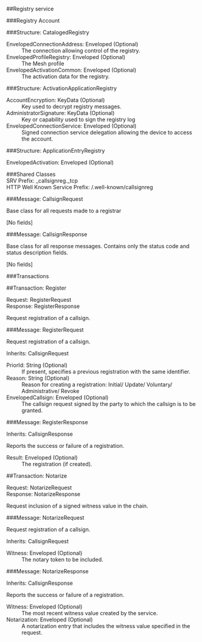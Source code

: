 ﻿

##Registry service

###Registry Account

###Structure: CatalogedRegistry

<dl>
<dt>EnvelopedConnectionAddress: Enveloped<ConnectionStripped> (Optional)
<dd>The connection allowing control of the registry.
<dt>EnvelopedProfileRegistry: Enveloped<ProfileAccount> (Optional)
<dd>The Mesh profile
<dt>EnvelopedActivationCommon: Enveloped<ActivationCommon> (Optional)
<dd>The activation data for the registry.
</dl>
###Structure: ActivationApplicationRegistry

<dl>
<dt>AccountEncryption: KeyData (Optional)
<dd>Key used to decrypt registry messages.
<dt>AdministratorSignature: KeyData (Optional)
<dd>Key or capability used to sign the registry log
<dt>EnvelopedConnectionService: Enveloped<ConnectionService> (Optional)
<dd>Signed connection service delegation allowing the device to
access the account.
</dl>
###Structure: ApplicationEntryRegistry

<dl>
<dt>EnvelopedActivation: Enveloped<ActivationApplicationRegistry> (Optional)
</dl>
###Shared Classes

<dt>SRV Prefix: _callsignreg._tcp

<dt>HTTP Well Known Service Prefix: /.well-known/callsignreg




###Message: CallsignRequest

Base class for all requests made to a registrar

[No fields]

###Message: CallsignResponse

Base class for all response messages. Contains only the
status code and status description fields.

[No fields]

###Transactions

##Transaction: Register

<dl>
<dt>Request:  RegisterRequest
<dt>Response:  RegisterResponse
</dl>

Request registration of a callsign.

###Message: RegisterRequest

Request registration of a callsign.

<dl>
<dt>Inherits:  CallsignRequest
</dl>

<dl>
<dt>PriorId: String (Optional)
<dd>If present, specifies a previous registration with the same identifier.
<dt>Reason: String (Optional)
<dd>Reason for creating a registration:
Initial/ Update/ Voluntary/ Administrative/ Revoke
<dt>EnvelopedCallsign: Enveloped<CallsignBinding> (Optional)
<dd>The callsign request signed by the party to which the callsign is to
be granted.
</dl>
###Message: RegisterResponse

<dl>
<dt>Inherits:  CallsignResponse
</dl>

Reports the success or failure of a registration.

<dl>
<dt>Result: Enveloped<Registration> (Optional)
<dd>The registration (if created).
</dl>
##Transaction: Notarize

<dl>
<dt>Request:  NotarizeRequest
<dt>Response:  NotarizeResponse
</dl>

Request inclusion of a signed witness value in the chain.

###Message: NotarizeRequest

Request registration of a callsign.

<dl>
<dt>Inherits:  CallsignRequest
</dl>

<dl>
<dt>Witness: Enveloped<Witness> (Optional)
<dd>The notary token to be included.
</dl>
###Message: NotarizeResponse

<dl>
<dt>Inherits:  CallsignResponse
</dl>

Reports the success or failure of a registration.

<dl>
<dt>Witness: Enveloped<Witness> (Optional)
<dd>The most recent witness value created by the service.
<dt>Notarization: Enveloped<Notarization> (Optional)
<dd>A notarization entry that includes the witness value specified in the request.
</dl>
